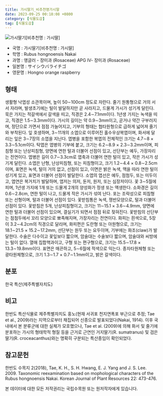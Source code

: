 ```yaml
---
title: 가시딸기_비추천명가시딸
date: 2023-09-25 00:18:08 +0800
category: [식물도감]
tag: [식물도감]
---
```




![가시딸기[비추천명 : 가시딸]](/fileUpload/plants/basic/Rosaceae/Rubus/10680/10680_1_th2.jpg)
- 국명 : 가시딸기[비추천명 : 가시딸]
- 학명 : Rubus hongnoensis Nakai
- 과명 : 앵글러 - 장미과 (Rosaceae) APG Ⅳ- 장미과 (Rosaceae)
- 일본명 : サイシウバライチゴ
- 영문명 : Hongno orange raspberry


## 형태
생활형 낙엽성 소관목이며, 높이 50∼100cm 정도로 자란다. 줄기 원통형으로 거의 서서 자라며, 발생초기에는 털이 발달하지만 곧 사라지고, 드물게 가시가 성기게 달린다. 묵은 가지는 적갈색에서 갈색을 띠고, 직경은 2.4∼7.1mm이다. 1년생 가지는 녹색을 띠고, 직경은 1.5∼3.3mm이다. 가시의 길이는 약 0.9∼3mm이고, 곧거나 약간 구부러지며, 정단으로 가면서 점점 가늘어지고, 기부의 형태는 협타원형으로 급하게 넓어져 줄기와 부착된다. 잎 호생하며, 3∼11개의 소엽으로 이루어진 홀수우상복엽이며, 화서에 달리는 잎은 3∼7장의 소엽을 지닌다. 엽병을 포함한 복엽의 전체적인 크기는 4.7∼8 × 3.3∼5.1cm이다. 탁엽은 엽병의 기부에 붙고, 크기는 6.2∼8.9 × 2.3∼3.2mm이며, 피침형 또는 난상피침형, 양면에 연한 털과 더불어 선점이 있고, 선단부는 예두, 가장자리는 전연이다. 엽병은 길이 0.7∼3.3cm로 엽축과 더불어 연한 털이 있고, 작은 가시가 성기게 달린다. 소엽은 난형, 난상피침형, 또는 피침형이고, 크기 1.2∼4.4 × 0.8∼2.5cm이며, 표면은 녹색, 털이 거의 없고, 선점이 있고, 이면은 밝은 녹색, 맥을 따라 연한 털이 성기게 있고, 표면과 더불어 선점이 발달한다. 소엽의 엽선은 예두, 점첨두, 또는 미두이고, 엽연은 복거치가 발달하며, 엽저는 의저, 둔저, 원저, 또는 심장저이다. 꽃 3∼5월에 피며, 1년생 가지에 1개 또는 드물게 2개의 양성화가 정생 또는 액생한다. 소화경은 길이 0.6∼2.8cm, 연한 털이 나고, 드물게 작은 가시가 섞여 난다. 포는 조락성으로 피침형 또는 선형이며, 털과 더불어 선점이 있다. 꽃받침통은 녹색, 쟁반모양으로, 털과 더불어 선점이 있다. 꽃받침은 5개, 난상피침형이고, 크기는 11∼15.1 × 3.6∼4.9mm, 양면에 연한 털과 더불어 선점이 있으며, 결실기가 되면서 점점 뒤로 젖혀진다. 꽃받침의 선단부는 점첨두에서 꼬리 모양으로 뾰족해지며, 가장자리는 전연이다. 화피는 흰색으로, 5장이 3.2∼4.2cm의 직경으로 달리며, 화피편은 도란형 또는 아원형으로, 크기는 18.1∼21.5 × 15.2∼17.2mm, 선단부는 원두 또는 요두이며, 기부에는 화조(claw)가 발달한다. 수술은 다수이고 꽃잎보다 짧으며, 암술대는 수술보다 짧으며, 암술대와 씨방에는 털이 없다. 열매 집합핵과이고, 구형 또는 편구형으로, 크기는 15.5∼17.8 × 13.3∼19.8mm이다. 표면은 매끈하고, 5∼6월에 적색으로 익는다. 종자타원체형 또는 광타원체형으로, 크기 1.3∼1.7 × 0.7∼1.1mm이고, 밝은 갈색이다.
## 분포
한국 특산(제주특별자치도) 
## 비고
한반도 특산식물로 제주특별자치도 홍노(현재 서귀포 천지연폭포 부근으로 추정; Tae et al., 2009)라는 지역으로부터 채집되어 신종으로 발표되었다(Nakai, 1914). 이후 국내에서 본 분류군에 대한 실체가 모호했으나, Tae et al. (2009)에 의해 화서 및 줄기에 분포하는 가시의 형태학적 형질 등을 근거로 근연인 거지딸기(R. sumatranus) 및 검은딸기(R. croceacanthus)와는 명확히 구분되는 특산종임이 확인되었다. 
## 참고문헌
한반도 수목지 2(2018), Tae, K. H., S. H. Hwang, E. J. Yang and J. S. Lee. 2009. Taxonomic reexamination based on mophological characters of the Rubus hongnoensis Nakai. Korean Journal of Plant Resources 22: 473-476.






본 데이터에 대한 모든 저작권리는 국립수목원 또는 원저작자에게 있습니다.

